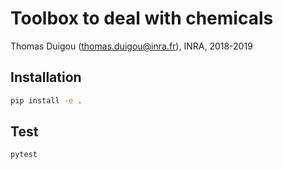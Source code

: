 # Toolbox to deal with chemicals

Thomas Duigou (thomas.duigou@inra.fr), INRA, 2018-2019

## Installation
```bash
pip install -e .
```

## Test
```bash
pytest
```

